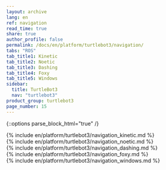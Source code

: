 ```yaml
---
layout: archive
lang: en
ref: navigation
read_time: true
share: true
author_profile: false
permalink: /docs/en/platform/turtlebot3/navigation/
tabs: "ROS"
tab_title1: Kinetic
tab_title2: Noetic
tab_title3: Dashing
tab_title4: Foxy
tab_title5: Windows
sidebar:
  title: TurtleBot3
  nav: "turtlebot3"
product_group: turtlebot3
page_number: 15
---
```


<div style="counter-reset: h1 4"></div>


{::options parse_block_html="true" /}

<section id="{{ page.tab_title1 }}" class="tab_contents">
{% include en/platform/turtlebot3/navigation_kinetic.md %}
</section>

<section id="{{ page.tab_title2 }}" class="tab_contents">
{% include en/platform/turtlebot3/navigation_noetic.md %}
</section>

<section id="{{ page.tab_title3 }}" class="tab_contents">
{% include en/platform/turtlebot3/navigation_dashing.md %}
</section>

<section id="{{ page.tab_title4 }}" class="tab_contents">
{% include en/platform/turtlebot3/navigation_foxy.md %}
</section>

<section id="{{ page.tab_title5 }}" class="tab_contents">
{% include en/platform/turtlebot3/navigation_windows.md %}
</section>